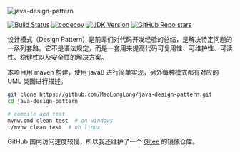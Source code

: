 ![java-design-pattern](https://socialify.git.ci/MaoLongLong/java-design-pattern/image?description=1&language=1&owner=1&pattern=Circuit%20Board&theme=Light)

[![Build Status](https://travis-ci.com/MaoLongLong/java-design-pattern.svg?branch=main)](https://travis-ci.com/MaoLongLong/java-design-pattern)
[![codecov](https://codecov.io/gh/MaoLongLong/java-design-pattern/branch/main/graph/badge.svg?token=Y0OD305CJM)](https://codecov.io/gh/MaoLongLong/java-design-pattern)
[![JDK Version](https://img.shields.io/badge/JDK-8%2B-green)](https://www.oracle.com/java/technologies/javase/javase-jdk8-downloads.html)
[![GitHub Repo stars](https://img.shields.io/github/stars/MaoLongLong/java-design-pattern?style=social)](https://github.com/MaoLongLong/java-design-pattern)

设计模式（Design Pattern）是前辈们对代码开发经验的总结，是解决特定问题的一系列套路。它不是语法规定，而是一套用来提高代码可复用性、可维护性、可读性、稳健性以及安全性的解决方案。

本项目用 maven 构建，使用 java8 进行简单实现，另外每种模式都有对应的 UML 类图进行描述。

```bash
git clone https://github.com/MaoLongLong/java-design-pattern.git
cd java-design-pattern

# compile and test
mvnw.cmd clean test  # on windows
./mvnw clean test  # on linux
```

GitHub 国内访问速度较慢，所以我还维护了一个 [Gitee](https://gitee.com/maolonglong/java-design-pattern) 的镜像仓库。
